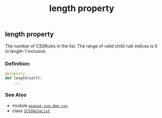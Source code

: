 ﻿---
title: length property
second_title: Aspose.SVG for Python via .NET API References
description: 
type: docs
weight: 30
url: /python-net/aspose.svg.dom.css/icssrulelist/length/
is_root: false
---

## length property


The number of CSSRules in the list. The range of valid child rule indices is 0 to length-1 inclusive.
### Definition:
```python
@property
def length(self):
    ...
```

### See Also
* module [`aspose.svg.dom.css`](../../)
* class [`ICSSRuleList`](/svg/python-net/aspose.svg.dom.css/icssrulelist)
